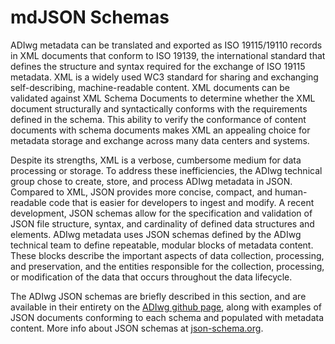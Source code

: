 # mdJSON Schemas

ADIwg metadata can be translated and exported as ISO 19115/19110 records in XML documents that conform to ISO 19139, the international standard that defines the structure and syntax required for the exchange of ISO 19115 metadata. XML is a widely used WC3 standard for sharing and exchanging self-describing, machine-readable content. XML documents can be validated against XML Schema Documents to determine whether the XML document structurally and syntactically conforms with the requirements defined in the schema. This ability to verify the conformance of content documents with schema documents makes XML an appealing choice for metadata storage and exchange across many data centers and systems.

Despite its strengths, XML is a verbose, cumbersome medium for data processing or storage. To address these inefficiencies, the ADIwg technical group chose to create, store, and process ADIwg metadata in JSON. Compared to XML, JSON provides more concise, compact, and human-readable code that is easier for developers to ingest and modify. A recent development, JSON schemas allow for the specification and validation of JSON file structure, syntax, and cardinality of defined data structures and elements. ADIwg metadata uses JSON schemas defined by the ADIwg technical team to define repeatable, modular blocks of metadata content. These blocks describe the important aspects of data collection, processing, and preservation, and the entities responsible for the collection, processing, or modification of the data that occurs throughout the data lifecycle.

The ADIwg JSON schemas are briefly described in this section, and are available in their entirety on the [ADIwg github page](https://github.com/adiwg/mdJson-schemas), along with examples of JSON documents conforming to each schema and populated with metadata content.
More info about JSON schemas at [json-schema.org](http://json-schema.org/).
